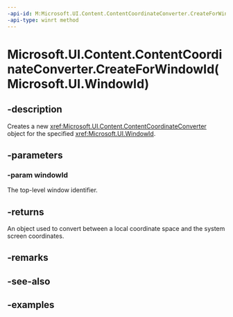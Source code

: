 ```yaml
---
-api-id: M:Microsoft.UI.Content.ContentCoordinateConverter.CreateForWindowId(Microsoft.UI.WindowId)
-api-type: winrt method
---
```


# Microsoft.UI.Content.ContentCoordinateConverter.CreateForWindowId(Microsoft.UI.WindowId)

<!--
public static Microsoft.UI.Content.ContentCoordinateConverter CreateForWindowId (Microsoft.UI.WindowId windowId);
-->

## -description

Creates a new <xref:Microsoft.UI.Content.ContentCoordinateConverter> object for the specified <xref:Microsoft.UI.WindowId>.

## -parameters

### -param windowId

The top-level window identifier.

## -returns

An object used to convert between a local coordinate space and the system screen coordinates.

## -remarks

## -see-also

## -examples
